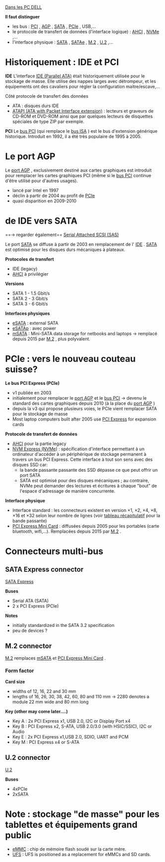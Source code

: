  [Dans les PC DELL](https://www.dell.com/support/article/us/en/19/sln308295/caract%C3%A9ristiques-des-disques-nvme-m-2-et-exigences-de-mise-%C3%A0-niveau-pour-les-syst%C3%A8mes-precision-optiplex-latitude-et-xps?lang=fr) 

**Il faut distinguer**
* les bus : [PCI](https://en.wikipedia.org/wiki/Conventional_PCI) , [AGP](https://fr.wikipedia.org/wiki/Port_AGP) , [SATA](https://fr.wikipedia.org/wiki/Serial_ATA) , [PCIe](https://en.wikipedia.org/wiki/PCI_Express) , USB,...
* le protocole de transfert de données (l'interface logique) : [AHCI](https://fr.wikipedia.org/wiki/Advanced_Host_Controller_Interface) , [NVMe](https://en.wikipedia.org/wiki/NVM_Express) ,...
* l'interface physique : [SATA](https://fr.wikipedia.org/wiki/Serial_ATA) , [SATAe](https://en.wikipedia.org/wiki/SATA_Express) , [M.2](https://en.wikipedia.org/wiki/M.2) , [U.2](https://en.wikipedia.org/wiki/U.2) ,...
# Historiquement : IDE et PCI 
**IDE**
L'interface [IDE (Parallel ATA)](https://fr.wikipedia.org/wiki/Parallel_ATA) était historiquement utilisée pour le stockage de masse. Elle utilise des nappes larges avec détrompeur, et les équipements ont des cavaliers pour régler la configuration maitre/escave,...

Côté protocole de transfert des données
* ATA : disques durs IDE 
* [ATAPI (ATA with Packet Interface extension)](https://en.wikipedia.org/wiki/ATA_Packet_Interface) :  lecteurs et graveurs de CD-ROM et DVD-ROM ainsi que par quelques lecteurs de disquettes spéciales de type ZIP par exemple. 

**PCI**
Le [bus PCI](https://en.wikipedia.org/wiki/Conventional_PCI) (qui remplace le [bus ISA](https://en.wikipedia.org/wiki/Industry_Standard_Architecture) ) est le bus d'extension générique historique. Introduit en 1992, il a été très populaire de 1995 à 2005.
# Le port AGP 
Le [port AGP](https://fr.wikipedia.org/wiki/Port_AGP) , exclusivement destiné aux cartes graphiques est introduit pour remplacer les cartes graphiques PCI (même si le [bus PCI](https://en.wikipedia.org/wiki/Conventional_PCI) continue d'être utilisé pour d'autres usages).
* lancé par Intel en 1997
* déclin à partir de 2004 au profit de [PCIe](https://en.wikipedia.org/wiki/PCI_Express) 
* quasi disparition en 2009-2010
# de IDE vers SATA 
==→ regarder également== [Serial Attached SCSI (SAS)](https://fr.wikipedia.org/wiki/Serial_Attached_SCSI) 

Le port [SATA](https://fr.wikipedia.org/wiki/Serial_ATA) se diffuse à partir de 2003 en remplacement de l' [IDE](https://fr.wikipedia.org/wiki/Parallel_ATA) . [SATA](https://fr.wikipedia.org/wiki/Serial_ATA) est optimisé pour les disques durs mécaniques à plateaux.

**Protocoles de transfert**
* IDE (legacy)
* [AHCI](https://fr.wikipedia.org/wiki/Advanced_Host_Controller_Interface) à privilégier

**Versions**
* SATA 1 - 1.5 Gbit/s
* SATA 2 - 3 Gbit/s
* SATA 3 - 6 Gbit/s

**Interfaces physiques**
* [eSATA](https://fr.wikipedia.org/wiki/Serial_ATA#eSATA) : external SATA
* [eSATAp](https://en.wikipedia.org/wiki/ESATAp) : avec power
* [mSATA](https://en.wikipedia.org/wiki/Serial_ATA#Mini-SATA_(mSATA)) : Mini-SATA data storage for netbooks and laptops → remplacé depuis 2015 par [M.2](https://en.wikipedia.org/wiki/M.2) , plus polyvalent.
# PCIe : vers le nouveau couteau suisse? 
**Le bus PCI Express (PCIe)**
* v1 publiée en 2003
* initialement pour remplacer le [port AGP](https://fr.wikipedia.org/wiki/Port_AGP) et le [bus PCI](https://en.wikipedia.org/wiki/Conventional_PCI) → devenu le standard des cartes graphiques depuis 2010 (à la place du [port AGP](https://fr.wikipedia.org/wiki/Port_AGP) )
* depuis la v3 qui propose plusieurs voies, le PCIe vient remplacer SATA pour le stockage de masse
* Most laptop computers built after 2005 use [PCI Express](https://en.wikipedia.org/wiki/PCI_Express) for expansion cards

**Protocole de transfert de données**
* [AHCI](https://fr.wikipedia.org/wiki/Advanced_Host_Controller_Interface) pour la partie legacy 
* [NVM Express (NVMe)](https://en.wikipedia.org/wiki/NVM_Express) : spécification d'interface permettant à un ordinateur d'accéder à un périphérique de stockage permanent à travers un bus PCI Express. Cette interface à tout son sens avec des disques SSD car:
	* la bande passante passante des SSD dépasse ce que peut offrir un port SATA
	* SATA est optimisé pour des disques mécaniques ; au contraire, NVMe peut demander des lectures et écritures à chaque "bout" de l'espace d'adressage de manière concurrente.

**Interface physique**
* Interface standard : les connecteurs existent en version ×1, ×2, ×4, ×8, ×16 et ×32 selon leur nombre de lignes (voir [tableau récapitulatif](https://fr.wikipedia.org/wiki/PCI_Express#Tableau_r%C3%A9capitulatif) pour la bande passante)
* [PCI Express Mini Card](https://en.wikipedia.org/wiki/PCI_Express#PCI_Express_Mini_Card) : diffusées depuis 2005 pour les portables (carte bluetooth, wifi,...). Remplacées depuis 2015 par [M.2](https://en.wikipedia.org/wiki/M.2) .
# Connecteurs multi-bus 
## SATA Express connector 
 [SATA Express](https://en.wikipedia.org/wiki/SATA_Express) 

**Buses**
* Serial ATA (SATA)
* 2 x PCI Express (PCIe)

**Notes**
* initially standardized in the SATA 3.2 specification
* peu de devices ?
## M.2 connector 
 [M.2](https://en.wikipedia.org/wiki/M.2) remplaces [mSATA](https://en.wikipedia.org/wiki/Serial_ATA#Mini-SATA_(mSATA)) et [PCI Express Mini Card](https://en.wikipedia.org/wiki/PCI_Express#PCI_Express_Mini_Card) .
### Form factor 
**Card size**
* widths of 12, 16, 22 and 30 mm
* lengths of 16, 26, 30, 38, 42, 60, 80 and 110 mm
→ 2280 denotes a module 22 mm wide and 80 mm long

**Key (other may come later....)**
* Key A : 2x PCI Express x1, USB 2.0, I2C or Display Port x4 
* Key B : PCI Express x2, S-ATA, USB 2.0/3.0 (with HSIC/SSIC), I2C or Audio
* Key E : 2x PCI Express x1,USB 2.0, SDIO, UART and PCM
* Key M : PCI Express x4 or S-ATA
## U.2 connector 
 [U.2](https://en.wikipedia.org/wiki/U.2) 

**Buses**
* 4xPCIe
* 2xSATA
# Note : stockage "de masse" pour les tablettes et équipements grand public 
* [eMMC](https://en.wikipedia.org/wiki/MultiMediaCard#eMMC) : chip de mémoire flash soudé sur la carte mère.
* [UFS](https://en.wikipedia.org/wiki/Universal_Flash_Storage) : UFS is positioned as a replacement for eMMCs and SD cards.
